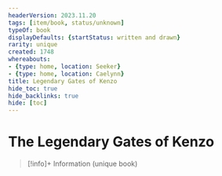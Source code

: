 ```yaml
---
headerVersion: 2023.11.20
tags: [item/book, status/unknown]
typeOf: book
displayDefaults: {startStatus: written and drawn}
rarity: unique
created: 1748
whereabouts:
- {type: home, location: Seeker}
- {type: home, location: Caelynn}
title: Legendary Gates of Kenzo
hide_toc: true
hide_backlinks: true
hide: [toc]
---
```

# The Legendary Gates of Kenzo
>[!info]+ Information
> (unique book)
> 
>> 

